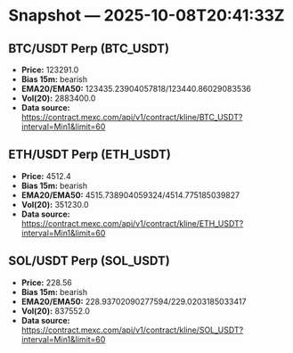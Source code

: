 # Snapshot — 2025-10-08T20:41:33Z

## BTC/USDT Perp (BTC_USDT)
- **Price:** 123291.0
- **Bias 15m:** bearish
- **EMA20/EMA50:** 123435.23904057818/123440.86029083536
- **Vol(20):** 2883400.0
- **Data source:** https://contract.mexc.com/api/v1/contract/kline/BTC_USDT?interval=Min1&limit=60

## ETH/USDT Perp (ETH_USDT)
- **Price:** 4512.4
- **Bias 15m:** bearish
- **EMA20/EMA50:** 4515.738904059324/4514.775185039827
- **Vol(20):** 351230.0
- **Data source:** https://contract.mexc.com/api/v1/contract/kline/ETH_USDT?interval=Min1&limit=60

## SOL/USDT Perp (SOL_USDT)
- **Price:** 228.56
- **Bias 15m:** bearish
- **EMA20/EMA50:** 228.93702090277594/229.0203185033417
- **Vol(20):** 837552.0
- **Data source:** https://contract.mexc.com/api/v1/contract/kline/SOL_USDT?interval=Min1&limit=60
